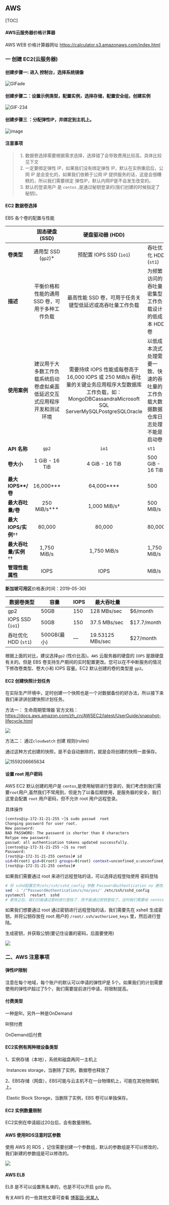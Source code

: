 ## AWS

[TOC]



#### AWS云服务器价格计算器

AWS  WEB 价格计算器网址 <https://calculator.s3.amazonaws.com/index.html>

### 一 创建 EC2(云服务器)

#### 创建步骤一: 进入 控制台，选择系统镜像

![GIFade](https://djxblog.oss-cn-shenzhen.aliyuncs.com/picture/AWS/EC2_create.gif)

#### 创建步骤二：设置示例类型，配置实例，选择存储，配置安全组，创建实例

![GIF-234](https://djxblog.oss-cn-shenzhen.aliyuncs.com/picture/AWS/EC2-set.gif)

#### 创建步骤三 ：分配弹性IP，并绑定到主机上。

![image](https://djxblog.oss-cn-shenzhen.aliyuncs.com/picture/AWS/aws-bind-elastic-ip.gif)

#### 注意事项

> 1. 数据卷选择需要根据需求选择，选择错了会导致费用比较高，具体比较见下文
> 2. 一定要绑定弹性 IP，如果我们没有绑定弹性 IP，默认在实例重启后，公网 IP 是会变化的，如果我们依赖于公网 IP 提供服务的话，这是会很糟糕的，所以我们需要绑定 弹性IP，默认内网IP是不会发生改变的。
> 3. 默认的登录用户 是 `centos` ,是通过秘钥登录的(我们创建的时候指定了秘钥)。

####  EC2  数据卷选择

EBS 各个卷的配置与性能

|                       |                        固态硬盘 (SSD)                        |                       硬盘驱动器 (HDD)                       |                                                              |                                                              |
| :-------------------- | :----------------------------------------------------------: | :----------------------------------------------------------: | ------------------------------------------------------------ | ------------------------------------------------------------ |
| **卷类型**            |                     通用型 SSD (`gp2`)*                      |                   预配置 IOPS SSD (`io1`)                    | 吞吐优化 HDD (`st1`)                                         | Cold HDD (`sc1`)                                             |
| **描述**              |       平衡价格和性能的通用 SSD 卷，可用于多种工作负载        |  最高性能 SSD 卷，可用于任务关键型低延迟或高吞吐量工作负载   | 为频繁访问的吞吐量密集型工作负载设计的低成本 HDD 卷          | 为不常访问的工作负载设计的最低成本 HDD 卷                    |
| **使用案例**          | 建议用于大多数工作负载系统启动卷虚拟桌面低延迟交互式应用程序开发和测试环境 | 需要持续 IOPS 性能或每卷高于 16,000 IOPS 或 250 MiB/s 吞吐量的关键业务应用程序大型数据库工作负载，如：MongoDBCassandraMicrosoft SQL ServerMySQLPostgreSQLOracle | 以低成本流式处理需要一致、快速的吞吐量的工作负载大数据数据仓库日志处理不能是启动卷 | 适合大量不常访问的数据、面向吞吐量的存储最低存储成本至关重要的情形不能是启动卷 |
| **API 名称**          |                            `gp2`                             |                            `io1`                             | `st1`                                                        | `sc1`                                                        |
| **卷大小**            |                        1 GiB - 16 TiB                        |                        4 GiB - 16 TiB                        | 500 GiB - 16 TiB                                             | 500 GiB - 16 TiB                                             |
| **最大IOPS\**/卷**    |                          16,000***                           |                          64,000****                          | 500                                                          | 250                                                          |
| **最大吞吐量/卷**     |                         250 MiB/s***                         |                         1,000 MiB/s†                         | 500 MiB/s                                                    | 250 MiB/s                                                    |
| **最大IOPS/实例**††   |                            80,000                            |                            80,000                            | 80,000                                                       | 80,000                                                       |
| **最大吞吐量/实例**†† |                         1,750 MiB/s                          |                         1,750 MiB/s                          | 1,750 MiB/s                                                  | 1,750 MiB/s                                                  |
| **管理性能属性**      |                             IOPS                             |                             IOPS                             | MiB/s                                                        | MiB/s                                                        |

**新加坡可用区**价格表(时间：2019-05-30)

| 数据卷类型           | 容量        | IOPS | 最大吞吐量       |             |
| -------------------- | ----------- | ---- | ---------------- | ----------- |
| gp2                  | 50GB        | 150  | 128 MBs/sec      | $6/month    |
| IOPS SSD (`io1`)     | 50GB        | 150  | 37.5 MBs/sec     | $17.7/month |
| 吞吐优化 HDD (`st1`) | 500GB(最小) | —    | 19.53125 MBs/sec | $27/month   |

根据上面的对比，建议选择`gp2` (性价比高)。`AWS` 云服务器的硬盘的 `IOPS` 是跟硬盘有关的。但是 EBS 卷支持生产期间的实时配置更改。您可以在不中断服务的情况下修改卷类型、卷大小和 IOPS 容量。EC2 默认创建的卷的类型是 `gp2`。

####  EC2 创建快照计划任务

在实际生产环境中，定时创建一个快照也是一个对数据备份的好办法，所以接下来我们来讲讲创建快照计划任务。

方法一： 生命周期管理器  官方文档：<https://docs.aws.amazon.com/zh_cn/AWSEC2/latest/UserGuide/snapshot-lifecycle.html>

![](https://djxblog.oss-cn-shenzhen.aliyuncs.com/picture/AWS/EC2-create-snapshot.gif)



方法二： 通过`cloudwatch` 创建 规则(rules)

通过这种方式创建的快照，是不会自动删除的，就是会将创建的快照一直保存。

![1559206665634](https://djxblog.oss-cn-shenzhen.aliyuncs.com/picture/AWS/1559206665634.png)

#### 设置 root 用户密码

AWS EC2 默认创建的用户是 `centos`,是使用秘钥进行登录的，我们考虑到我们需要`root`用户,虽然我们不常用到，但是为了以备后期使用，是服务器的安全，我们这里会配置 `root` 用户密码，但不允许 root 用户远程登录。

具体操作

```bash
[centos@ip-172-31-21-255 ~]$ sudo passwd  root
Changing password for user root.
New password: 
BAD PASSWORD: The password is shorter than 8 characters
Retype new password: 
passwd: all authentication tokens updated successfully.
[centos@ip-172-31-21-255 ~]$ su root 
Password: 
[root@ip-172-31-21-255 centos]# id
uid=0(root) gid=0(root) groups=0(root) context=unconfined_u:unconfined_r:unconfined_t:s0-s0:c0.c1023
[root@ip-172-31-21-255 centos]# 
```

如果我们需要通过 root 来进行远程登陆的话，可以选择远程登陆使用 密码登陆

```bash
# 将 sshd配置文件/etc/ssh/sshd_config 参数 PasswordAuthentication no 更改为 yes
sed -i '/^PasswordAuthentication/s/no/yes/' /etc/ssh/sshd_config
systemctl  restart  sshd
# 更改之后，我们只能通过密码进行登陆了，而不能通过密钥登陆了。这时我们需要给 centos 设置密码，然后通过密码登陆
```

如果我们想要通过 root 通过密钥进行远程登陆的话，我们需要先在 xshell 生成密钥，并将公钥存放在 root 用户的 `/root/.ssh/authorized_keys` 里，然后进行登陆。

生成密钥，并获取公钥(要记住设置的密码，后面要使用)

![](https://djxblog.oss-cn-shenzhen.aliyuncs.com/picture/AWS/ssh-pub-login.gif)





### 二、AWS 注意事项

#### 弹性IP限制

注意在每个地域，每个账户的默认可以申请的弹性IP是 5个。如果我们的计划需要使用的弹性IP超过了5个，我们需要提前进行申请，将限制提高。

#### 付费类型

一种是RI，另外一种是OnDemand

RI预付费

OnDemand后付费

#### EC2实例有两种根设备类型

1、实例存储（本地），系统和磁盘再同一主机上

​     Instances storage，当删除了实例，数据卷也释放了

2、EBS存储（网盘），EBS可能与云主机不在一台物理机上，可能在其他物理机上。

​      Elastic Block Storage，当删除了实例，EBS 卷可以单独保存。

#### EC2 实例数量限制

EC2实例在申请超过20台后，会有数量限制。

#### AWS 使用RDS注意时区参数

使用 AWS 的 RDS ，记住需要创建一个参数组，默认的参数组是不可以修改的，我们新建的参数组是可以修改的。 

![](https://djxblog.oss-cn-shenzhen.aliyuncs.com/picture/AWS/aws-rds-time-zone.png)

#### AWS ELB

ELB 是不可以设置黑名单的，也是不可以开启 gzip 的。



有关AWS 的一些其他文章可查看 [博客园-宋某人](https://www.cnblogs.com/syaving/)


